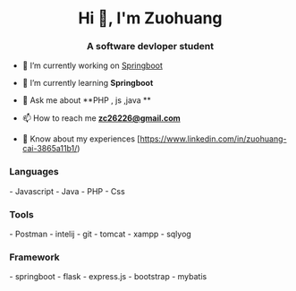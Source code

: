 <h1 align="center">Hi 👋, I'm Zuohuang</h1>
<h3 align="center">A software devloper student</h3>

- 🔭 I’m currently working on [Springboot](https://github.com/Zuohuang-Cai/portfolioServer)

- 🌱 I’m currently learning **Springboot**

- 💬 Ask me about **PHP , js ,java **

- 📫 How to reach me **zc26226@gmail.com**

- 📄 Know about my experiences [https://www.linkedin.com/in/zuohuang-cai-3865a11b1/)

<h3 align="left">Languages</h3>
- Javascript
- Java
- PHP
- Css
<h3 align="left">Tools</h3>
- Postman
- intelij
- git
- tomcat
- xampp
- sqlyog
<h3 align="left">Framework</h3>
- springboot
- flask
- express.js
- bootstrap
- mybatis
